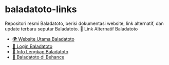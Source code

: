 # baladatoto-links
Repositori resmi Baladatoto, berisi dokumentasi website, link alternatif, dan update terbaru seputar Baladatoto.
🔗 Link Alternatif Baladatoto
- [🌍 Website Utama Baladatoto](https://baladatoto.ing)
- [🔑 Login Baladatoto](https://linktr.ee/BALADATOTO1)
- [📖 Info Lengkap Baladatoto](https://about.me/baladatoto)
- [🎨 Baladatoto di Behance](https://www.behance.net/baladatoto)
